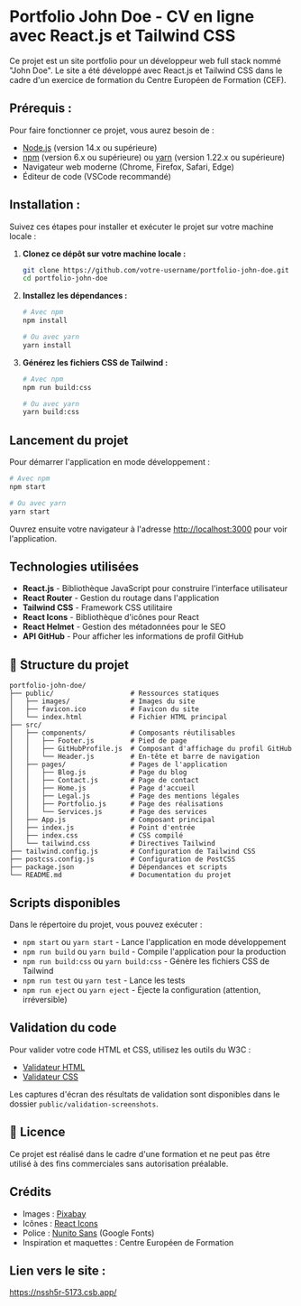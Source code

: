 # Portfolio John Doe - CV en ligne avec React.js et Tailwind CSS

Ce projet est un site portfolio pour un développeur web full stack nommé "John Doe". Le site a été développé avec React.js et Tailwind CSS dans le cadre d'un exercice de formation du Centre Européen de Formation (CEF).

## Prérequis :

Pour faire fonctionner ce projet, vous aurez besoin de :

- [Node.js](https://nodejs.org/) (version 14.x ou supérieure)
- [npm](https://www.npmjs.com/) (version 6.x ou supérieure) ou [yarn](https://yarnpkg.com/) (version 1.22.x ou supérieure)
- Navigateur web moderne (Chrome, Firefox, Safari, Edge)
- Éditeur de code (VSCode recommandé)

## Installation :

Suivez ces étapes pour installer et exécuter le projet sur votre machine locale :

1. **Clonez ce dépôt sur votre machine locale :**
   ```bash
   git clone https://github.com/votre-username/portfolio-john-doe.git
   cd portfolio-john-doe
   ```

2. **Installez les dépendances :**
   ```bash
   # Avec npm
   npm install

   # Ou avec yarn
   yarn install
   ```

3. **Générez les fichiers CSS de Tailwind :**
   ```bash
   # Avec npm
   npm run build:css

   # Ou avec yarn
   yarn build:css
   ```

## Lancement du projet

Pour démarrer l'application en mode développement :

```bash
# Avec npm
npm start

# Ou avec yarn
yarn start
```

Ouvrez ensuite votre navigateur à l'adresse [http://localhost:3000](http://localhost:3000) pour voir l'application.

## Technologies utilisées

- **React.js** - Bibliothèque JavaScript pour construire l'interface utilisateur
- **React Router** - Gestion du routage dans l'application
- **Tailwind CSS** - Framework CSS utilitaire
- **React Icons** - Bibliothèque d'icônes pour React
- **React Helmet** - Gestion des métadonnées pour le SEO
- **API GitHub** - Pour afficher les informations de profil GitHub

## 📁 Structure du projet

```
portfolio-john-doe/
├── public/                   # Ressources statiques
│   ├── images/               # Images du site
│   ├── favicon.ico           # Favicon du site
│   └── index.html            # Fichier HTML principal
├── src/
│   ├── components/           # Composants réutilisables
│   │   ├── Footer.js         # Pied de page
│   │   ├── GitHubProfile.js  # Composant d'affichage du profil GitHub
│   │   └── Header.js         # En-tête et barre de navigation
│   ├── pages/                # Pages de l'application
│   │   ├── Blog.js           # Page du blog
│   │   ├── Contact.js        # Page de contact
│   │   ├── Home.js           # Page d'accueil
│   │   ├── Legal.js          # Page des mentions légales
│   │   ├── Portfolio.js      # Page des réalisations
│   │   └── Services.js       # Page des services
│   ├── App.js                # Composant principal
│   ├── index.js              # Point d'entrée
│   ├── index.css             # CSS compilé
│   └── tailwind.css          # Directives Tailwind
├── tailwind.config.js        # Configuration de Tailwind CSS
├── postcss.config.js         # Configuration de PostCSS
├── package.json              # Dépendances et scripts
└── README.md                 # Documentation du projet
```

##  Scripts disponibles

Dans le répertoire du projet, vous pouvez exécuter :

- `npm start` ou `yarn start` - Lance l'application en mode développement
- `npm run build` ou `yarn build` - Compile l'application pour la production
- `npm run build:css` ou `yarn build:css` - Génère les fichiers CSS de Tailwind
- `npm run test` ou `yarn test` - Lance les tests
- `npm run eject` ou `yarn eject` - Éjecte la configuration (attention, irréversible)


##  Validation du code

Pour valider votre code HTML et CSS, utilisez les outils du W3C :
- [Validateur HTML](https://validator.w3.org/)
- [Validateur CSS](https://jigsaw.w3.org/css-validator/)

Les captures d'écran des résultats de validation sont disponibles dans le dossier `public/validation-screenshots`.


## 📄 Licence

Ce projet est réalisé dans le cadre d'une formation et ne peut pas être utilisé à des fins commerciales sans autorisation préalable.

## Crédits

- Images : [Pixabay](https://pixabay.com/)
- Icônes : [React Icons](https://react-icons.github.io/react-icons/)
- Police : [Nunito Sans](https://fonts.google.com/specimen/Nunito+Sans) (Google Fonts)
- Inspiration et maquettes : Centre Européen de Formation



## Lien vers le site : 
https://nssh5r-5173.csb.app/
